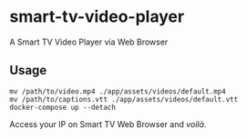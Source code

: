 # smart-tv-video-player

A Smart TV Video Player via Web Browser

## Usage

```
mv /path/to/video.mp4 ./app/assets/videos/default.mp4
mv /path/to/captions.vtt ./app/assets/videos/default.vtt
docker-compose up --detach
```

Access your IP on Smart TV Web Browser and _voilà_.
